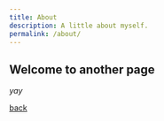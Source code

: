 ```yaml
---
title: About
description: A little about myself.
permalink: /about/
---
```


## Welcome to another page

_yay_

[back](./)
